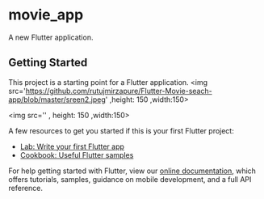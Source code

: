 # movie_app

A new Flutter application.

## Getting Started

This project is a starting point for a Flutter application.
<img src='https://github.com/rutujmirzapure/Flutter-Movie-seach-app/blob/master/sreen2.jpeg' ,height: 150 ,width:150>

<img src='' , height: 150 ,width:150>


A few resources to get you started if this is your first Flutter project:

- [Lab: Write your first Flutter app](https://flutter.dev/docs/get-started/codelab)
- [Cookbook: Useful Flutter samples](https://flutter.dev/docs/cookbook)

For help getting started with Flutter, view our
[online documentation](https://flutter.dev/docs), which offers tutorials,
samples, guidance on mobile development, and a full API reference.
